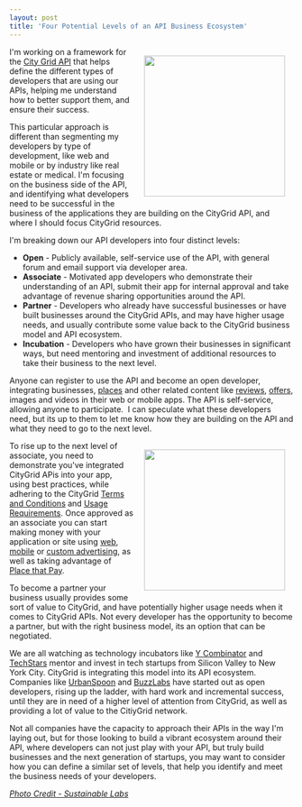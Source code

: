 ```yaml
---
layout: post
title: 'Four Potential Levels of an API Business Ecosystem'
---
```

<p><a title="CityGrid API" href="http://developer.citygridmedia.com"><img style="padding: 15px;" src="http://kinlane-productions.s3.amazonaws.com/citygrid/CityGrid.png" alt="" width="250" align="right" /></a></p>
<p>I'm working on a framework for the <a title="CityGrid API" href="http://developer.citygridmedia.com">City Grid API</a> that helps define the different types of developers that are using our APIs, helping me understand how to better support them, and ensure their success.</p>
<p>This particular approach is different than segmenting my developers by type of development, like web and mobile or by industry like real estate or medical.  I'm focusing on the business side of the API, and identifying what developers need to be successful in the business of the applications they are building on the CityGrid API, and where I should focus CityGrid resources.</p>
<p>I'm breaking down our API developers into four distinct levels:</p>
<ul class="mainlist">
<li><strong>Open</strong> -  Publicly available, self-service use of the API, with general forum and email support via developer area.</li>
<li><strong>Associate</strong> - Motivated app developers who demonstrate their understanding of an API, submit their app for internal approval and take advantage of revenue sharing opportunities around the API.</li>
<li><strong>Partner</strong> - Developers who already have successful businesses or have built businesses around the CityGrid APIs, and may have higher usage needs, and usually contribute some value back to the CityGrid business model and API ecosystem.</li>
<li><strong>Incubation</strong> - Developers who have grown their businesses in significant ways, but need mentoring and investment of additional resources to take their business to the next level.</li>
</ul>
<p>Anyone can register to use the API and become an open developer, integrating businesses, <a title="places" href="http://docs.citygridmedia.com/display/citygridv2/Places+API">places</a> and other related content like <a title="reviews" href="http://docs.citygridmedia.com/display/citygridv2/Reviews+API">reviews</a>, <a title="offers" href="http://docs.citygridmedia.com/display/citygridv2/Offers+API">offers</a>, images and videos in their web or mobile apps.  The API is self-service, allowing anyone to participate. &nbsp;I can speculate what these developers need, but its up to them to let me know how they are building on the API and what they need to go to the next level.</p>
<p><a title="Photo Credit - Sustainable Labs" href="http://sustainablelab.co.za/idea-incubation"><img style="padding: 15px;" src="http://kinlane-productions.s3.amazonaws.com/incubation.jpg" alt="" width="250" align="right" /></a></p>
<p>To rise up to the next level of associate, you need to demonstrate you've integrated CityGrid APis into your app, using best practices, while adhering to the CityGrid <a title="Terms and Conditions" href="http://docs.citygridmedia.com/display/citygridv2/Terms+and+Conditions">Terms and Conditions</a> and <a title="Usage Requirements" href="http://docs.citygridmedia.com/display/citygridv2/Usage+Requirements">Usage Requirements</a>.  Once approved as an associate you can start making money with your application or site using <a title="web advertising" href="http://docs.citygridmedia.com/display/citygridv2/Web+Ads+API">web</a>, <a title="local mobile advertising" href="http://docs.citygridmedia.com/display/citygridv2/Mobile+Ads+API">mobile</a> or <a title="custom advertising" href="http://docs.citygridmedia.com/display/citygridv2/Custom+Ads+API">custom advertising</a>, as well as taking advantage of <a title="places that pay" href="http://docs.citygridmedia.com/display/citygridv2/Places+that+Pay">Place that Pay</a>.</p>
<p>To become a partner your business usually provides some sort of value to CityGrid, and have potentially higher usage needs when it comes to CityGrid APIs.  Not every developer has the opportunity to become a partner, but with the right business model, its an option that can be negotiated.</p>
<p>We are all watching as technology incubators like <a title="Y Combinator" href="http://ycombinator.com/">Y Combinator</a> and <a title="TechStars" href="http://www.techstars.com/">TechStars</a> mentor and invest in tech startups from Silicon Valley to New York City.  CityGrid is integrating this model into its API ecosystem.  Companies like <a title="UrbanSpoon" href="http://www.urbanspoon.com/">UrbanSpoon</a> and <a title="BuzzLabs" href="http://buzzlabs.com/">BuzzLabs</a> have started out as open developers, rising up the ladder, with hard work and incremental success, until they are in need of a higher level of attention from CityGrid, as well as providing a lot of value to the CitiyGrid network.</p>
<p>Not all companies have the capacity to approach their APIs in the way I'm laying out, but for those looking to build a vibrant ecosystem around their API, where developers can not just play with your API, but truly build businesses and the next generation of startups, you may want to consider how you can define a similar set of levels, that help you identify and meet the business needs of your developers.</p>
<p><em><a title="Photo Credit - Sustainable Labs" href="http://sustainablelab.co.za/idea-incubation">Photo Credit - Sustainable Labs</a></em></p>